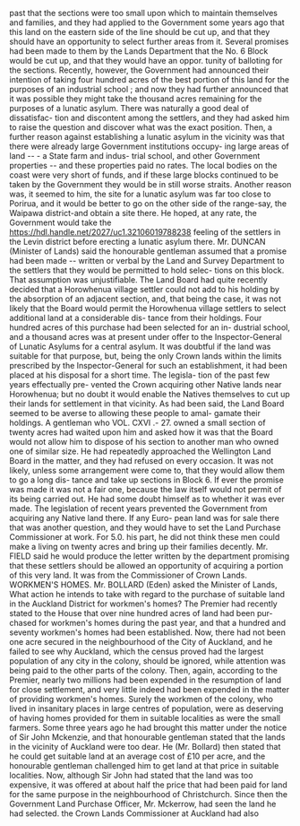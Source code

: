 past that the sections were too small upon which to maintain themselves and families, and they had applied to the Government some years ago that this land on the eastern side of the line should be cut up, and that they should have an opportunity to select further areas from it. Several promises had been made to them by the Lands Department that the No. 6 Block would be cut up, and that they would have an oppor. tunity of balloting for the sections. Recently, however, the Government had announced their intention of taking four hundred acres of the best portion of this land for the purposes of an industrial school ; and now they had further announced that it was possible they might take the thousand acres remaining for the purposes of a lunatic asylum. There was naturally a good deal of dissatisfac- tion and discontent among the settlers, and they had asked him to raise the question and discover what was the exact position. Then, a further reason against establishing a lunatic asylum in the vicinity was that there were already large Government institutions occupy- ing large areas of land -- - a State farm and indus- trial school, and other Government properties -- and these properties paid no rates. The local bodies on the coast were very short of funds, and if these large blocks continued to be taken by the Government they would be in still worse straits. Another reason was, it seemed to him, the site for a lunatic asylum was far too close to Porirua, and it would be better to go on the other side of the range-say, the Waipawa district-and obtain a site there. He hoped, at any rate, the Government would take the https://hdl.handle.net/2027/uc1.32106019788238 feeling of the settlers in the Levin district before erecting a lunatic asylum there. Mr. DUNCAN (Minister of Lands) said the honourable gentleman assumed that a promise had been made -- written or verbal by the Land and Survey Department to the settlers that they would be permitted to hold selec- tions on this block. That assumption was unjustifiable. The Land Board had quite recently decided that a Horowhenua village settler could not add to his holding by the absorption of an adjacent section, and, that being the case, it was not likely that the Board would permit the Horowhenua village settlers to select additional land at a considerable dis- tance from their holdings. Four hundred acres of this purchase had been selected for an in- dustrial school, and a thousand acres was at present under offer to the Inspector-General of Lunatic Asylums for a central asylum. It was doubtful if the land was suitable for that purpose, but, being the only Crown lands within the limits prescribed by the Inspector-General for such an establishment, it had been placed at his disposal for a short time. The legisla- tion of the past few years effectually pre- vented the Crown acquiring other Native lands near Horowhenua; but no doubt it would enable the Natives themselves to cut up their lands for settlement in that vicinity. As had been said, the Land Board seemed to be averse to allowing these people to amal- gamate their holdings. A gentleman who VOL. CXVI .- 27. owned a small section of twenty acres had waited upon him and asked how it was that the Board would not allow him to dispose of his section to another man who owned one of similar size. He had repeatedly approached the Wellington Land Board in the matter, and they had refused on every occasion. It was not likely, unless some arrangement were come to, that they would allow them to go a long dis- tance and take up sections in Block 6. If ever the promise was made it was not a fair one, because the law itself would not permit of its being carried out. He had some doubt himself as to whether it was ever made. The legislation of recent years prevented the Government from acquiring any Native land there. If any Euro- pean land was for sale there that was another question, and they would have to set the Land Purchase Commissioner at work. For 5.0. his part, he did not think these men could make a living on twenty acres and bring up their families decently. Mr. FIELD said he would produce the letter written by the department promising that these settlers should be allowed an opportunity of acquiring a portion of this very land. It was from the Commissioner of Crown Lands. WORKMEN'S HOMES. Mr. BOLLARD (Eden) asked the Minister of Lands, What action he intends to take with regard to the purchase of suitable land in the Auckland District for workmen's homes? The Premier had recently stated to the House that over nine hundred acres of land had been pur- chased for workmen's homes during the past year, and that a hundred and seventy workmen's homes had been established. Now, there had not been one acre secured in the neighbourhood of the City of Auckland, and he failed to see why Auckland, which the census proved had the largest population of any city in the colony, should be ignored, while attention was being paid to the other parts of the colony. Then, again, according to the Premier, nearly two millions had been expended in the resumption of land for close settlement, and very little indeed had been expended in the matter of providing workmen's homes. Surely the workmen of the colony, who lived in insanitary places in large centres of population, were as deserving of having homes provided for them in suitable localities as were the small farmers. Some three years ago he had brought this matter under the notice of Sir John Mckenzie, and that honourable gentleman stated that the lands in the vicinity of Auckland were too dear. He (Mr. Bollard) then stated that he could get suitable land at an average cost of £10 per acre, and the honourable gentleman challenged him to get land at that price in suitable localities. Now, although Sir John had stated that the land was too expensive, it was offered at about half the price that had been paid for land for the same purpose in the neighbourhood of Christchurch. Since then the Government Land Purchase Officer, Mr. Mckerrow, had seen the land he had selected. the Crown Lands Commissioner at Auckland had also 
